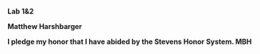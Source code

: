 **Lab 1&2**

**Matthew Harshbarger**

**I pledge my honor that I have abided by the Stevens Honor System. MBH**
